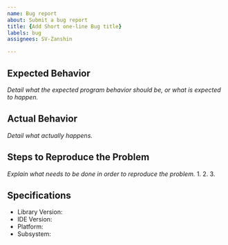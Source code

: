```yaml
---
name: Bug report
about: Submit a bug report
title: {Add Short one-line Bug title}
labels: bug
assignees: SV-Zanshin

---
```


## Expected Behavior

_Detail what the expected program behavior should be, or what is expected to happen._

## Actual Behavior

_Detail what actually happens._

## Steps to Reproduce the Problem

_Explain what needs to be done in order to reproduce the problem._
  1.
  2.
  3.

## Specifications

  - Library Version:
  - IDE Version:
  - Platform:
  - Subsystem:
